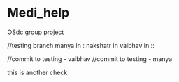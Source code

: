 # Medi_help
OSdc group project



//testing branch
manya in : 
nakshatr in 
vaibhav in :: 

//commit to testing - vaibhav 
//commit to testing - manya

this is another  check
